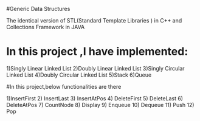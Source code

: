 #Generic Data Structures

The identical version of STL(Standard Template Libraries ) in C++ and Collections Framework in JAVA

 # In this project ,I have implemented:
1)Singly Linear Linked List
2)Doubly Linear Linked List
3)Singly Circular Linked List
4)Doubly Circular Linked List
5)Stack
6)Queue

#In this project,below functionalities are there

1)InsertFirst
2) InsertLast
3) InsertAtPos
4) DeleteFirst
5) DeleteLast
6) DeleteAtPos
7) CountNode
8) Display
9) Enqueue
10) Dequeue
11) Push
12) Pop
